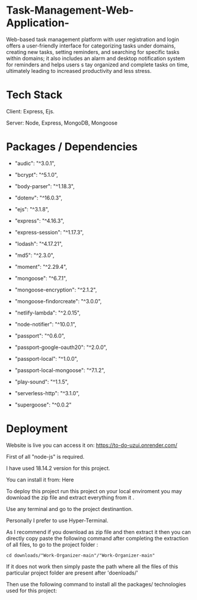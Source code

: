 # Task-Management-Web-Application-
Web-based task management platform with user registration and login offers a user-friendly interface for categorizing tasks under domains, creating new tasks, setting reminders, and searching for specific tasks within domains; it also includes an alarm and desktop notification system for reminders and helps users s tay organized and complete tasks on time, ultimately leading to increased productivity and less stress.

# Tech Stack
Client: Express, Ejs.

Server: Node, Express, MongoDB, Mongoose

# Packages / Dependencies
* "audic": "^3.0.1",

* "bcrypt": "^5.1.0",

* "body-parser": "^1.18.3",

* "dotenv": "^16.0.3",

* "ejs": "^3.1.8",

* "express": "^4.16.3",

* "express-session": "^1.17.3",

* "lodash": "^4.17.21",

* "md5": "^2.3.0",

* "moment": "^2.29.4",

* "mongoose": "^6.7.1",

* "mongoose-encryption": "^2.1.2",

* "mongoose-findorcreate": "^3.0.0",

* "netlify-lambda": "^2.0.15",

* "node-notifier": "^10.0.1",

* "passport": "^0.6.0",

* "passport-google-oauth20": "^2.0.0",

* "passport-local": "^1.0.0",

* "passport-local-mongoose": "^7.1.2",

* "play-sound": "^1.1.5",

* "serverless-http": "^3.1.0",

* "supergoose": "^0.0.2"

# Deployment

Website is live you can access it on: https://to-do-uzui.onrender.com/

First of all "node-js" is required.

I have used 18.14.2 version for this project.

You can install it from: Here

To deploy this project run this project on your local enviroment you may download the zip file and extract everything from it .

Use any terminal and go to the project destinantion.

Personally I prefer to use Hyper-Terminal.

As I recommend if you download as zip file and then extract it then you can directly copy paste the following command after completing the extraction of all files, to go to the project folder :

 
 ```
 cd downloads/"Work-Organizer-main"/"Work-Organizer-main"
 ```
 
 If it does not work then simply paste the path where all the files of this particular project folder are present after
 'doenloads/'

 Then use the following command to install all the packages/ technologies used for this project:

